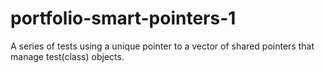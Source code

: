 # portfolio-smart-pointers-1
A series of tests using a unique pointer to a vector of shared pointers that manage test(class) objects.
